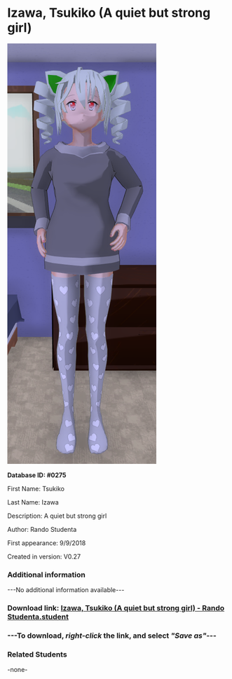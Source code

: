 # Izawa, Tsukiko (A quiet but strong girl)

<img src="../../Files/Images/Izawa, Tsukiko (A quiet but strong girl).png" title="Izawa, Tsukiko (A quiet but strong girl) - Rando Studenta">

**Database ID: #0275**

First Name: Tsukiko

Last Name: Izawa

Description: A quiet but strong girl

Author: Rando Studenta

First appearance: 9/9/2018

Created in version: V0.27

### Additional information

---No additional information available---

### Download link: <a href="https://raw.githubusercontent.com/Arbiter1223/Daigaku-Gurashi-Custom-Students/master/Files/Student%20Files/Izawa%2C%20Tsukiko%20(A%20quiet%20but%20strong%20girl)%20-%20Rando%20Studenta.student">Izawa, Tsukiko (A quiet but strong girl) - Rando Studenta.student</a>

### ---**To download, _right-click_ the link, and select _"Save as"_**---

### Related Students

-none-
